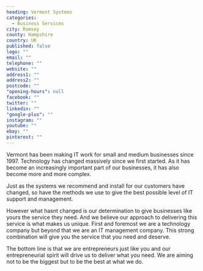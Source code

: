 ```yaml
---
heading: Vermont Systems
categories: 
  - Business Services
city: Romsey
county: Hampshire
country: UK
published: false
logo: ""
email: ""
telephone: ""
website: ""
address1: ""
address2: ""
postcode: ""
"opening-hours": null
facebook: ""
twitter: ""
linkedin: ""
"google-plus": ""
instagram: ""
youtube: ""
ebay: ""
pinterest: ""
---
```


Vermont has been making IT work for small and medium businesses since 1997. Technology has changed massively since we first started. As it has become an increasingly important part of our businesses, it has also become more and more complex.

Just as the systems we recommend and install for our customers have changed, so have the methods we use to give the best possible level of IT support and management.

However what hasnt changed is our determination to give businesses like yours the service they need. And we believe our approach to delivering this service is what makes us unique. First and foremost we are a technology company but beyond that we are an IT management company. This strong combination will give you the service that you need and deserve.

The bottom line is that we are entrepreneurs just like you and our entrepreneurial spirit will drive us to deliver what you need. We are aiming not to be the biggest but to be the best at what we do.
